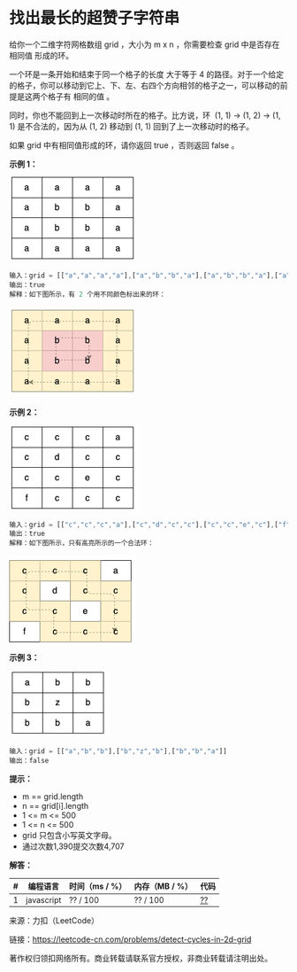 # 找出最长的超赞子字符串

给你一个二维字符网格数组 grid ，大小为 m x n ，你需要检查 grid 中是否存在 相同值 形成的环。

一个环是一条开始和结束于同一个格子的长度 大于等于 4 的路径。对于一个给定的格子，你可以移动到它上、下、左、右四个方向相邻的格子之一，可以移动的前提是这两个格子有 相同的值 。

同时，你也不能回到上一次移动时所在的格子。比方说，环  (1, 1) -> (1, 2) -> (1, 1) 是不合法的，因为从 (1, 2) 移动到 (1, 1) 回到了上一次移动时的格子。

如果 grid 中有相同值形成的环，请你返回 true ，否则返回 false 。

**示例 1：**

![示例1](./eg1.png)

``` javascript
输入：grid = [["a","a","a","a"],["a","b","b","a"],["a","b","b","a"],["a","a","a","a"]]
输出：true
解释：如下图所示，有 2 个用不同颜色标出来的环：
```

![示例11](./eg11.png)

**示例 2：**

![示例2](./eg2.png)

``` javascript
输入：grid = [["c","c","c","a"],["c","d","c","c"],["c","c","e","c"],["f","c","c","c"]]
输出：true
解释：如下图所示，只有高亮所示的一个合法环：
```

![示例22](./eg22.png)

**示例 3：**

![示例3](./eg3.png)

``` javascript
输入：grid = [["a","b","b"],["b","z","b"],["b","b","a"]]
输出：false
```

**提示：**

- m == grid.length
- n == grid[i].length
- 1 <= m <= 500
- 1 <= n <= 500
- grid 只包含小写英文字母。
- 通过次数1,390提交次数4,707

**解答：**

**#**|**编程语言**|**时间（ms / %）**|**内存（MB / %）**|**代码**
--|--|--|--|--
1|javascript|?? / 100|?? / 100|[??](./javascript/ac_v1.js)

来源：力扣（LeetCode）

链接：https://leetcode-cn.com/problems/detect-cycles-in-2d-grid

著作权归领扣网络所有。商业转载请联系官方授权，非商业转载请注明出处。
